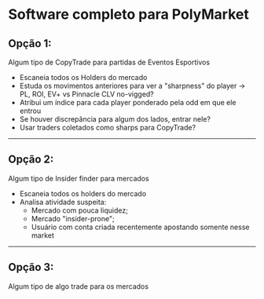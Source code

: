 # Software completo para PolyMarket

## Opção 1:
Algum tipo de CopyTrade para partidas de Eventos Esportivos  
- Escaneia todos os Holders do mercado  
- Estuda os movimentos anteriores para ver a "sharpness" do player -> PL, ROI, EV+ vs Pinnacle CLV no-vigged?  
- Atribui um índice para cada player ponderado pela odd em que ele entrou  
- Se houver discrepância para algum dos lados, entrar nele?  
- Usar traders coletados como sharps para CopyTrade?  

---

## Opção 2:
Algum tipo de Insider finder para mercados  
- Escaneia todos os holders do mercado  
- Analisa atividade suspeita:  
  - Mercado com pouca liquidez;  
  - Mercado "insider-prone";  
  - Usuário com conta criada recentemente apostando somente nesse market  

---

## Opção 3:
Algum tipo de algo trade para os mercados
